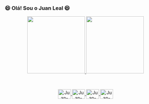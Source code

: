 ### 😄 Olá! Sou o Juan Leal 😄

<div align="center">
  <a href="https://github.com/J0T4J">
  <img height="180em" src="https://github-readme-stats.vercel.app/api?username=J0T4J&show_icons=true&theme=github_dark&include_all_commits=true&count_private=true"/>
  <img height="180em" src="https://github-readme-stats.vercel.app/api/top-langs/?username=J0T4J&layout=compact&langs_count=7&theme=github_dark"/>
</div>

##

<div align="center" style="display: inline_block"><br>
  <img align="center" alt="Juan-Django" height="30" width="40" src="https://cdn.jsdelivr.net/gh/devicons/devicon/icons/django/django-plain.svg" />
  <img align="center" alt="Juan-Flutter" height="30" width="40" src="https://cdn.jsdelivr.net/gh/devicons/devicon/icons/flutter/flutter-original.svg" />
  <img align="center" alt="Juan-Flutter" height="30" width="40" src="https://cdn.jsdelivr.net/gh/devicons/devicon/icons/html5/html5-original.svg" />
  <img align="center" alt="Juan-Flutter" height="30" width="40" src="https://cdn.jsdelivr.net/gh/devicons/devicon/icons/java/java-original.svg" />
</div>


<!--
**J0T4J/J0T4J** is a ✨ _special_ ✨ repository because its `README.md` (this file) appears on your GitHub profile.

Here are some ideas to get you started:

- 🔭 I’m currently working on ...
- 🌱 I’m currently learning ...
- 👯 I’m looking to collaborate on ...
- 🤔 I’m looking for help with ...
- 💬 Ask me about ...
- 📫 How to reach me: ...
- 😄 Pronouns: ...
- ⚡ Fun fact: ...
-->
